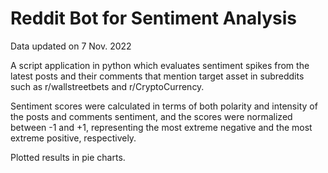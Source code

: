 # Reddit Bot for Sentiment Analysis

Data updated on 7 Nov. 2022

A script application in python which evaluates sentiment spikes from the latest posts and their comments that mention target asset in subreddits such as r/wallstreetbets and r/CryptoCurrency.

Sentiment scores were calculated in terms of both polarity and intensity of the posts and comments sentiment, and the scores were normalized between -1 and +1, representing the most extreme negative and the most extreme positive, respectively.

Plotted results in pie charts.
